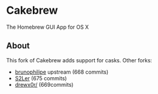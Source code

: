 # Cakebrew

The Homebrew GUI App for OS X

## About

This fork of Cakebrew adds support for casks. Other forks:

*  [brunophilipe](https://github.com/brunophilipe/Cakebrew/) upstream (668 commits) 
*  [S2Ler](https://github.com/S2Ler/Cakebrew) (675 commits) 
*  [drewx0r/](https://github.com/drewx0r/Cakebrew) (669commits)
